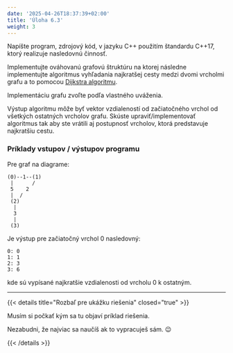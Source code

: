 ```yaml
---
date: '2025-04-26T18:37:39+02:00'
title: 'Úloha 6.3'
weight: 3
---
```


Napíšte program, zdrojový kód, v jazyku C++ použitím štandardu C++17, ktorý realizuje nasledovnú činnosť.

Implementujte ováhovanú grafovú štruktúru na ktorej následne implementujte algoritmus vyhľadania najkratšej cesty medzi
dvomi vrcholmi grafu a to pomocou [Dijkstra algoritmu](/examples/graphs/graph_dijkstra).

Implementáciu grafu zvoľte podľa vlastného uváženia.

Výstup algoritmu môže byť vektor vzdialeností od začiatočného vrchol od všetkých ostatných vrcholov grafu.
Skúste upraviť/implementovať algoritmus tak aby ste vrátili aj postupnosť vrcholov, ktorá predstavuje najkratšiu cestu. 

### Príklady vstupov / výstupov programu

Pre graf na diagrame:

```text
(0)--1--(1)
 |      /
 5    2
 |  /
 (2)
  |
  3
  |
 (3)
```

Je výstup pre začiatočný vrchol 0 nasledovný:

```text
0: 0
1: 1
2: 3
3: 6
```

kde sú vypísané najkratšie vzdialenosti od vrcholu 0 k ostatným.

---

{{< details title="Rozbaľ pre ukážku riešenia" closed="true" >}}

Musím si počkať kým sa tu objaví príklad riešenia.

Nezabudni, že najviac sa naučíš ak to vypracuješ sám. 😉

{{< /details >}}
